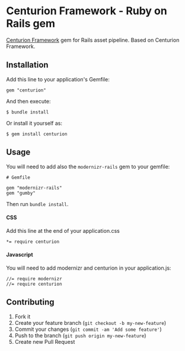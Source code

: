 # Centurion Framework - Ruby on Rails gem

[Centurion Framework](http://www.centurionframework.com/) gem for Rails asset pipeline. Based on Centurion Framework.

## Installation

Add this line to your application's Gemfile:

    gem "centurion"

And then execute:

    $ bundle install

Or install it yourself as:

    $ gem install centurion

## Usage

You will need to add also the <code>modernizr-rails</code>  gem to your gemfile:

    # Gemfile
    
    gem "modernizr-rails"
    gem "gumby"
Then run <code>bundle install</code>.

#### CSS

Add this line at the end of your application.css

    *= require centurion

#### Javascript

You will need to add modernizr and centurion in your application.js:

    //= require modernizr
    //= require centurion

## Contributing

1. Fork it
2. Create your feature branch (`git checkout -b my-new-feature`)
3. Commit your changes (`git commit -am 'Add some feature'`)
4. Push to the branch (`git push origin my-new-feature`)
5. Create new Pull Request
